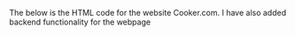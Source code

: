 The below is the HTML code for the website Cooker.com.
I have also added backend functionality for the webpage
